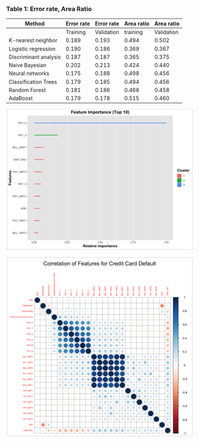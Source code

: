 ### Table 1: Error rate, Area Ratio


|Method  	               |Error rate  	|Error rate   |Area ratio   |Area ratio  |  	          
|------------------------|--------------|-------------|-------------|------------|
|  	                     |Training  	  |Validation  	|training  	  |Validation  |
|K-nearest neighbor  	   |0.189         |0.193        |0.494       	|0.502       |
|Logistic regression     |0.190        	|0.186      	|0.369       	|0.367       |
|Discriminant analysis   |0.187        	|0.187       	|0.365      	|0.375       |
|Naive Bayesian  	       |0.202        	|0.213      	|0.424      	|0.440       |
|Neural networks         |0.175        	|0.188      	|0.498       	|0.456       |
|Classification Trees    |0.179    	    |0.185       	|0.494       	|0.456       |
|Random Forest           |0.181    	    |0.186       	|0.468       	|0.458       |
|AdaBoost                |0.179    	    |0.178       	|0.515       	|0.460       |


![img](CreditDefault/figs/VarImp_Top10.png)

![img](CreditDefault/figs/corr_plot.png)



